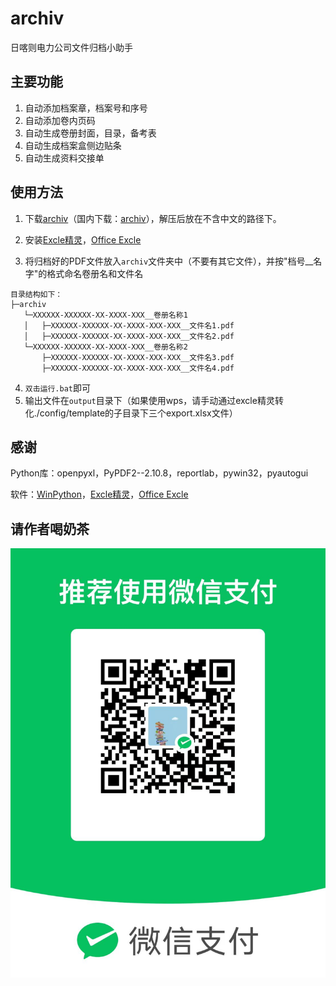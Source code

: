 # archiv

日喀则电力公司文件归档小助手

## 主要功能

1. 自动添加档案章，档案号和序号
2. 自动添加卷内页码
3. 自动生成卷册封面，目录，备考表
4. 自动生成档案盒侧边贴条
5. 自动生成资料交接单

## 使用方法

1. 下载[archiv](https://github.com/rcqed/archiv/releases/download/1.0/archiv_v1.0.7z)（国内下载：[archiv](https://gitee.com/rcqed/archiv/releases/download/1.0/archiv_v1.0.7z)），解压后放在不含中文的路径下。

2. 安装[Excle精灵](https://lestore.lenovo.com/detail/L105090)，[Office Excle](https://www.microsoftstore.com.cn/software/office)

3. 将归档好的PDF文件放入``archiv``文件夹中（不要有其它文件），并按"档号__名字"的格式命名卷册名和文件名

```
目录结构如下：
├─archiv
   └─XXXXXX-XXXXXX-XX-XXXX-XXX__卷册名称1
   │   ├─XXXXXX-XXXXXX-XX-XXXX-XXX-XXX__文件名1.pdf
   │   ├─XXXXXX-XXXXXX-XX-XXXX-XXX-XXX__文件名2.pdf
   └─XXXXXX-XXXXXX-XX-XXXX-XXX__卷册名称2
       ├─XXXXXX-XXXXXX-XX-XXXX-XXX-XXX__文件名3.pdf
       ├─XXXXXX-XXXXXX-XX-XXXX-XXX-XXX__文件名4.pdf
```

4. ``双击运行.bat``即可
5. 输出文件在``output``目录下（如果使用wps，请手动通过excle精灵转化./config/template的子目录下三个export.xlsx文件）

## 感谢

Python库：openpyxl，PyPDF2--2.10.8，reportlab，pywin32，pyautogui

软件：[WinPython](http://winpython.github.io/)，[Excle精灵](https://lestore.lenovo.com/detail/L105090)，[Office Excle](https://www.microsoftstore.com.cn/software/office)

## 请作者喝奶茶

![support](./config/support.png)
